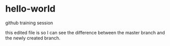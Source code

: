 # hello-world
github training session

this edited file is so I can see the difference between the master branch and the newly created branch.
